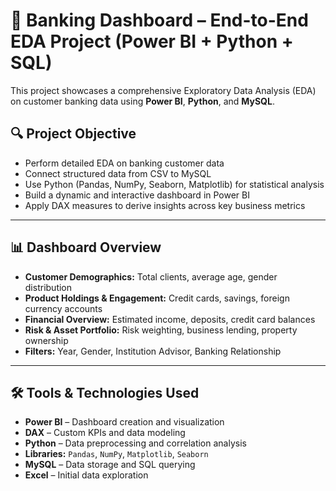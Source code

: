 
# 🏦 Banking Dashboard – End-to-End EDA Project (Power BI + Python + SQL)

This project showcases a comprehensive Exploratory Data Analysis (EDA) on customer banking data using **Power BI**, **Python**, and **MySQL**.

## 🔍 Project Objective

- Perform detailed EDA on banking customer data
- Connect structured data from CSV to MySQL
- Use Python (Pandas, NumPy, Seaborn, Matplotlib) for statistical analysis
- Build a dynamic and interactive dashboard in Power BI
- Apply DAX measures to derive insights across key business metrics

---

## 📊 Dashboard Overview

- **Customer Demographics:** Total clients, average age, gender distribution
- **Product Holdings & Engagement:** Credit cards, savings, foreign currency accounts
- **Financial Overview:** Estimated income, deposits, credit card balances
- **Risk & Asset Portfolio:** Risk weighting, business lending, property ownership
- **Filters:** Year, Gender, Institution Advisor, Banking Relationship

---

## 🛠 Tools & Technologies Used

- **Power BI** – Dashboard creation and visualization
- **DAX** – Custom KPIs and data modeling
- **Python** – Data preprocessing and correlation analysis
- **Libraries:** `Pandas`, `NumPy`, `Matplotlib`, `Seaborn`
- **MySQL** – Data storage and SQL querying
- **Excel** – Initial data exploration
